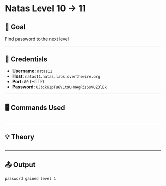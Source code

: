 # Natas Level 10 -> 11 

## 🧠 Goal

Find password to the next level

---

## 🔐 Credentials

- **Username:** `natas11`  
- **Host:** `natas11.natas.labs.overthewire.org`   
- **Port:** `80` (HTTP)  
- **Password:** `UJdqkK1pTu6VLt9UHWAgRZz6sVUZ3lEk` 

---

## 🖥️ Commands Used

```bash

```
___

## 💡 Theory
```bash

```
___

## 📤 Output
```bash
password gained level 1
```
